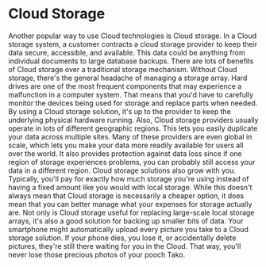 # Cloud Storage

Another popular way to use Cloud technologies is Cloud storage. In a Cloud storage system, a customer contracts a cloud storage provider to keep their data secure, accessible, and available. This data could be anything from individual documents to large database backups. There are lots of benefits of Cloud storage over a traditional storage mechanism. Without Cloud storage, there's the general headache of managing a storage array. Hard drives are one of the most frequent components that may experience a malfunction in a computer system. That means that you'd have to carefully monitor the devices being used for storage and replace parts when needed. By using a Cloud storage solution, it's up to the provider to keep the underlying physical hardware running. Also, Cloud storage providers usually operate in lots of different geographic regions. This lets you easily duplicate your data across multiple sites. Many of these providers are even global in scale, which lets you make your data more readily available for users all over the world. It also provides protection against data loss since if one region of storage experiences problems, you can probably still access your data in a different region. Cloud storage solutions also grow with you. Typically, you'll pay for exactly how much storage you're using instead of having a fixed amount like you would with local storage. While this doesn't always mean that Cloud storage is necessarily a cheaper option, it does mean that you can better manage what your expenses for storage actually are. Not only is Cloud storage useful for replacing large-scale local storage arrays, it's also a good solution for backing up smaller bits of data. Your smartphone might automatically upload every picture you take to a Cloud storage solution. If your phone dies, you lose it, or accidentally delete pictures, they're still there waiting for you in the Cloud. That way, you'll never lose those precious photos of your pooch Tako.
